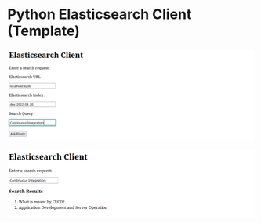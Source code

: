 # Python Elasticsearch Client (Template)

![Python - Working with the Elasticsearch REST API](./Opensearch_Rest_API_01.png)

![Python - Working with the Elasticsearch REST API](./Opensearch_Rest_API_02.png)
